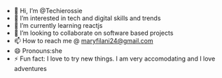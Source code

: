 - 👋 Hi, I’m @Techierossie
- 👀 I’m interested in tech and digital skills and trends
- 🌱 I’m currently learning reactjs
- 💞️ I’m looking to collaborate on software based projects
- 📫 How to reach me @ maryfilani24@gmail.com
- 😄 Pronouns:she
- ⚡ Fun fact: I love to try new things. I am very accomodating and I love adventures 

<!---
Techierossie/Techierossie is a ✨ special ✨ repository because its `README.md` (this file) appears on your GitHub profile.
You can click the Preview link to take a look at your changes.
--->
